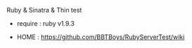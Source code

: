 Ruby & Sinatra & Thin test

- require : ruby v1.9.3 

- HOME : https://github.com/BBTBoys/RubyServerTest/wiki

